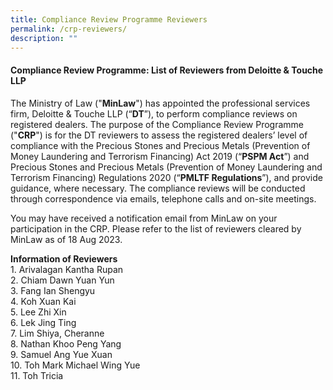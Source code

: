 ```yaml
---
title: Compliance Review Programme Reviewers
permalink: /crp-reviewers/
description: ""
---
```

#### **Compliance Review Programme: List of Reviewers from Deloitte &amp; Touche LLP**

The Ministry of Law ("**MinLaw**") has appointed the professional services firm, Deloitte &amp; Touche LLP (“**DT**”), to perform compliance reviews on registered dealers. The purpose of the Compliance Review Programme ("**CRP**") is for the DT reviewers to assess the registered dealers’ level of compliance with the Precious Stones and Precious Metals (Prevention of Money Laundering and Terrorism Financing) Act 2019 (“**PSPM Act**”) and Precious Stones and Precious Metals (Prevention of Money Laundering and Terrorism Financing) Regulations 2020 (“**PMLTF Regulations**”), and provide guidance, where necessary. The compliance reviews will be conducted through correspondence via emails, telephone calls and on-site meetings.

You may have received a notification email from MinLaw on your participation in the CRP. Please refer to the list of reviewers cleared by MinLaw as of 18 Aug 2023.

**Information of Reviewers**
<br>1. Arivalagan Kantha Rupan<br>2. Chiam Dawn Yuan Yun
<br>3.	Fang Ian Shengyu<br>4.	Koh Xuan Kai
<br>5.	Lee Zhi Xin<br>6. Lek Jing Ting
<br>7.	Lim Shiya, Cheranne<br>8.	Nathan Khoo Peng Yang
<br>9.	Samuel Ang Yue Xuan<br>10.	Toh Mark Michael Wing Yue
<br>11.	Toh Tricia